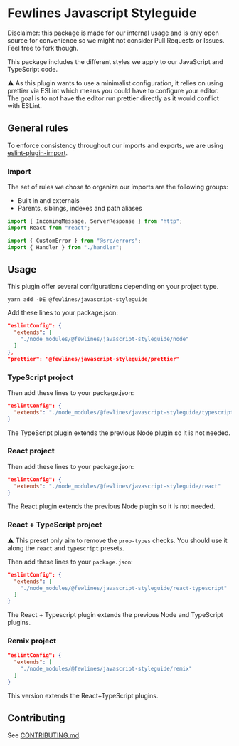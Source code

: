 # Fewlines Javascript Styleguide

Disclaimer: this package is made for our internal usage and is only open source for convenience so
we might not consider Pull Requests or Issues. Feel free to fork though.

This package includes the different styles we apply to our JavaScript and TypeScript code.

⚠️ As this plugin wants to use a minimalist configuration, it relies on using prettier via ESLint
which means you could have to configure your editor. The goal is to not have the editor run prettier
directly as it would conflict with ESLint.

## General rules

To enforce consistency throughout our imports and exports, we are using
[eslint-plugin-import](https://www.npmjs.com/package/eslint-plugin-import).

### Import

The set of rules we chose to organize our imports are the following groups:

- Built in and externals
- Parents, siblings, indexes and path aliases

```js
import { IncomingMessage, ServerResponse } from "http";
import React from "react";

import { CustomError } from "@src/errors";
import { Handler } from "./handler";
```

## Usage

This plugin offer several configurations depending on your project type.

```shell
yarn add -DE @fewlines/javascript-styleguide
```

Add these lines to your package.json:

```json
"eslintConfig": {
  "extends": [
    "./node_modules/@fewlines/javascript-styleguide/node"
  ]
},
"prettier": "@fewlines/javascript-styleguide/prettier"
```

### TypeScript project

Then add these lines to your package.json:

```json
"eslintConfig": {
  "extends": "./node_modules/@fewlines/javascript-styleguide/typescript"
}
```

The TypeScript plugin extends the previous Node plugin so it is not needed.

### React project

Then add these lines to your package.json:

```json
"eslintConfig": {
  "extends": "./node_modules/@fewlines/javascript-styleguide/react"
}
```

The React plugin extends the previous Node plugin so it is not needed.

### React + TypeScript project

⚠️ This preset only aim to remove the `prop-types` checks. You should use it along the `react` and
`typescript` presets.

Then add these lines to your `package.json`:

```json
"eslintConfig": {
  "extends": [
    "./node_modules/@fewlines/javascript-styleguide/react-typescript"
  ]
}
```

The React + Typescript plugin extends the previous Node and TypeScript plugins.

### Remix project

```json
"eslintConfig": {
  "extends": [
    "./node_modules/@fewlines/javascript-styleguide/remix"
  ]
}
```

This version extends the React+TypeScript plugins.

## Contributing

See [CONTRIBUTING.md](CONTRIBUTING.md).
